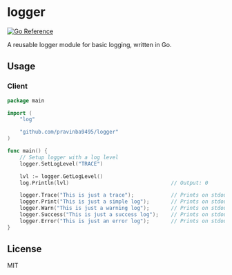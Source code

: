 # logger
[![Go Reference](https://pkg.go.dev/badge/github.com/pravinba9495/logger.svg)](https://pkg.go.dev/github.com/pravinba9495/logger)

A reusable logger module for basic logging, written in Go.

## Usage
### Client
```go
package main

import (
    "log"

    "github.com/pravinba9495/logger"
)

func main() {
    // Setup logger with a log level
    logger.SetLogLevel("TRACE")

    lvl := logger.GetLogLevel()
    log.Println(lvl)                                 // Output: 0      

    logger.Trace("This is just a trace");            // Prints on stdout with a cyan colored text
    logger.Print("This is just a simple log");       // Prints on stdout with a white colored text
    logger.Warn("This is just a warning log");       // Prints on stdout with a yellow colored text
    logger.Success("This is just a success log");    // Prints on stdout with a green colored text
    logger.Error("This is just an error log");       // Prints on stdout with a red colored text
}
```

## License
MIT
